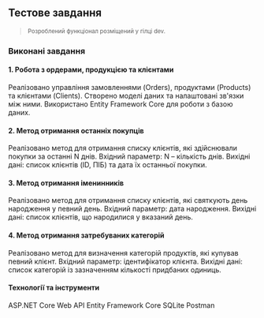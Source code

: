 ## Тестове завдання
> <sub> Розроблений функціонал розміщений у гілці dev. </sub>

### Виконані завдання

#### 1. Робота з ордерами, продукцією та клієнтами
Реалізовано управління замовленнями (Orders), продуктами (Products) та клієнтами (Clients).
Створено моделі даних та налаштовані зв'язки між ними.
Використано Entity Framework Core для роботи з базою даних.

#### 2. Метод отримання останніх покупців
Реалізовано метод для отримання списку клієнтів, які здійснювали покупки за останні N днів.
Вхідний параметр: N – кількість днів.
Вихідні дані: список клієнтів (ID, ПІБ) та дата їх останньої покупки.

#### 3. Метод отримання іменинників
Реалізовано метод для отримання списку клієнтів, які святкують день народження у певний день.
Вхідний параметр: дата народження.
Вихідні дані: список клієнтів, що народилися у вказаний день.

#### 4. Метод отримання затребуваних категорій
Реалізовано метод для визначення категорій продуктів, які купував певний клієнт.
Вхідний параметр: ідентифікатор клієнта.
Вихідні дані: список категорій із зазначенням кількості придбаних одиниць.

#### Технології та інструменти
ASP.NET Core Web API
Entity Framework Core
SQLite
Postman
